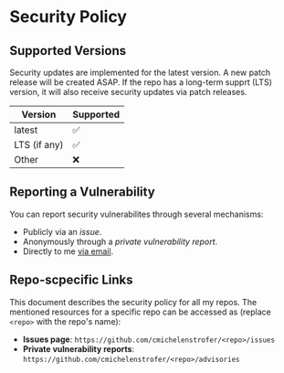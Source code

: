 # Security Policy

## Supported Versions

Security updates are implemented for the latest version. A new patch release will be created ASAP. 
If the repo has a long-term supprt (LTS) version, it will also receive security updates via patch releases. 

| Version      | Supported          |
| ------------ | ------------------ |
| latest       | :white_check_mark: |
| LTS (if any) | :white_check_mark: |
| Other        | :x:                |

## Reporting a Vulnerability
You can report security vulnerabilites through several mechanisms: 
  - Publicly via an *issue*. 
  - Anonymously through a *private vulnerability report*. 
  - Directly to me [via email](mailto:c.michelen.strofer@gmail.com).

## Repo-scpecific Links
This document describes the security policy for all my repos. The mentioned resources for a specific repo can be accessed as (replace `<repo>` with the repo's name): 
  - **Issues page**: `https://github.com/cmichelenstrofer/<repo>/issues`
  - **Private vulnerability reports**: `https://github.com/cmichelenstrofer/<repo>/advisories`
